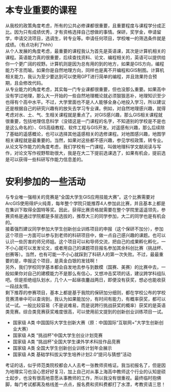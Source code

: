 # 本专业重要的课程
从我校的政策角度考虑，所有的公共必修课都很重要，且重要程度与课程学分成正比。因为只有成绩优秀，才有资格选择自己想做的事情。保研，奖学金，申请留学，申请交流项目，选调生，转专业等。申请任何项目，学校唯一的筛选条件就是成绩。（有点功利了hhh）<br>
从个人发展的角度考虑，最重要的课程我认为首先是英语课，其次是计算机相关的课程。英语能力真的很重要，后续查找资料、论文、编程相关的，英语可以提供给你一个更广阔的视野。计算机则是因为总有用的到的地方，如果是GIS方向，编程能力不言而喻。如果你是自然地理方向，同样也是离不开编程和GIS制图。计算机相关能力，我认为至少要达到可以使用GPT进行简单的编程，并且效果符合预期，且会修改代码。<br>
从专业能力的角度考虑，其实每一门专业课都很重要，但也没那么重要。如果高中没有学过地理，那么大一开始的一些自然地理概论就必须狠狠恶补，地理知识至少也得有个高中水平。不过，大学里面也不是人人能够全身心地投入学习，所以建议还是根据自己的研究兴趣有的放矢去学习专业课。例如，对自然地理感兴趣，就得考虑对水、土、气、生相关课程就是重点了。对GIS感兴趣，那么GIS相关课程就很重要，包括地理信息科学（没错这是一门课程的名字，不知道别的学校是不是也是这么命名的）、GIS高级教程、软件工程与GIS开发。对遥感有兴趣，那么后续除了基础的遥感概论，也可以选择其他遥感相关的选修课程。对地图感兴趣，地图学相关课程就是最重要的。当然，如果对这些都不感兴趣，参见学校政策，转专业。<br>
从论文写作能力的角度考虑，我们学校有一门课程，叫做地理科学文献阅读与写作，对论文写作视野帮助很大，我是在大二下提前选课选了，如果有机会，提前选是可以获得一些科研写作能力信息差的。<br>
# 安利参加的一些活动
与专业唯一强相关的竞赛是“全国大学生GIS应用技能大赛”。这个比赛需要对ArcGIS使用得炉火纯青，每年整个学院只能推荐4人参加此比赛，并且基本上都是在集训下取得全国特等奖。因此，获得比赛资格就需要在整个学院里遥遥领先，参赛资格是通过学院都是多层选拔的，推荐大三的同学参加，大二的同学也是有机会的。<br>
接着强烈建议同学参加大学生创新创业训练项目的申报（这个保研不加分），参加这个项目一方面可以参与到老师的科研项目中，做一点自己感兴趣的课题。也可以认识一些厉害的师兄师姐。这个项目可以和导师交流，把自己的成果孵化孵化，一不小心就可以发发论文，或者用自己的课题项目报名参加其余科创比赛（挑战杯、创赛等）。当然，也有可能一不小心就踩到了科研人的第一次失败。不过，最最重要的是，申报这个项目，是真金白银的发钱啊！<br>
另外，我们学校同学基本都会自发地去参与到数模（国赛、美赛）的比赛中去，一般如果你对自己的建模能力不是那么有信心，又想冲击奖项的话，建议跨学科组队吧。但是拒绝组队划水，几个人一起昼夜鏖战两日，即便没有获奖，想必也能收获一段战友情。<br>
剩下推荐的参赛项目，基本上都是基于我院的保研加分细则，都在学校公布的学校竞赛清单中可以查询到，我认为如果能加分，有时间有能力，有概率获奖，都可以试一试。一般比较容易（不是说难易，而是说跨行挑战获奖的概率）获奖的是英语类竞赛。综合类竞赛获奖难度很高，可以使用前文提到的创新创业训练项目一试。<br>

- 国家级	A类	中国国际大学生创新大赛（原：中国国际“互联网+”大学生创新创业大赛）
- 国家级	A类	“挑战杯”中国大学生创业计划竞赛
- 国家级	A类	“挑战杯”全国大学生课外学术科技作品竞赛
- 国家级	A类	全国大学生创新创业训练计划年会展示
- 国家级	A类	基础学科拔尖学生培养计划2.0“提问与猜想”活动

考证的话，似乎师范类院校都会人人去考一张教师资格证。我当初报名了，但是因为地理实习也没心思好好复习，加上自己对从事上海高中教师这个行业的认知是硕士起步，也没有很高地意愿从事教师的工作，所以我没有很重视。最终临时抱佛脚，每门考试都离及格线差一点点，报名费和资料费都打了水漂，考教资请三思！<br>
